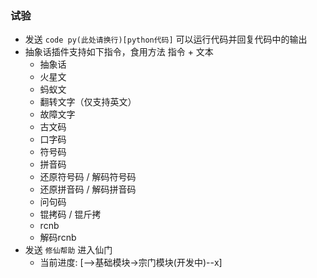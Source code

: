 ### 试验

- 发送 `code py(此处请换行)[python代码]` 可以运行代码并回复代码中的输出
- 抽象话插件支持如下指令，食用方法 指令 + 文本
  - 抽象话
  - 火星文
  - 蚂蚁文
  - 翻转文字（仅支持英文）
  - 故障文字
  - 古文码
  - 口字码
  - 符号码
  - 拼音码
  - 还原符号码 / 解码符号码
  - 还原拼音码 / 解码拼音码
  - 问句码
  - 锟拷码 / 锟斤拷
  - rcnb
  - 解码rcnb
- 发送 `修仙帮助` 进入仙门
  - 当前进度: [-->基础模块->宗门模块(开发中)--x]
